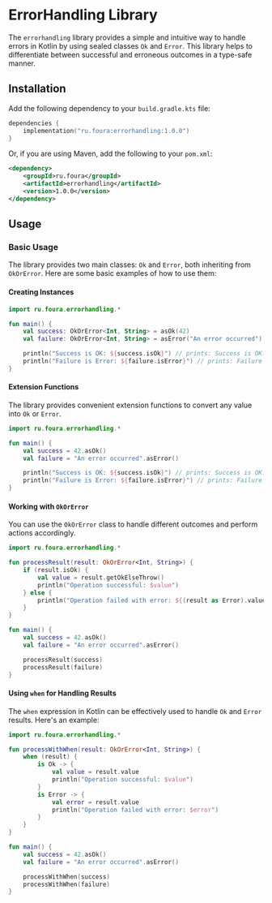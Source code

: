 # ErrorHandling Library

The `errorhandling` library provides a simple and intuitive way to handle errors in Kotlin by using sealed classes `Ok` and `Error`. This library helps to differentiate between successful and erroneous outcomes in a type-safe manner.

## Installation

Add the following dependency to your `build.gradle.kts` file:

```kotlin
dependencies {
    implementation("ru.foura:errorhandling:1.0.0")
}
```

Or, if you are using Maven, add the following to your `pom.xml`:

```xml
<dependency>
    <groupId>ru.foura</groupId>
    <artifactId>errorhandling</artifactId>
    <version>1.0.0</version>
</dependency>
```

## Usage

### Basic Usage

The library provides two main classes: `Ok` and `Error`, both inheriting from `OkOrError`. Here are some basic examples of how to use them:

#### Creating Instances

```kotlin
import ru.foura.errorhandling.*

fun main() {
    val success: OkOrError<Int, String> = asOk(42)
    val failure: OkOrError<Int, String> = asError("An error occurred")

    println("Success is OK: ${success.isOk}") // prints: Success is OK: true
    println("Failure is Error: ${failure.isError}") // prints: Failure is Error: true
}
```

#### Extension Functions

The library provides convenient extension functions to convert any value into `Ok` or `Error`.

```kotlin
import ru.foura.errorhandling.*

fun main() {
    val success = 42.asOk()
    val failure = "An error occurred".asError()

    println("Success is OK: ${success.isOk}") // prints: Success is OK: true
    println("Failure is Error: ${failure.isError}") // prints: Failure is Error: true
}
```

#### Working with `OkOrError`

You can use the `OkOrError` class to handle different outcomes and perform actions accordingly.

```kotlin
import ru.foura.errorhandling.*

fun processResult(result: OkOrError<Int, String>) {
    if (result.isOk) {
        val value = result.getOkElseThrow()
        println("Operation successful: $value")
    } else {
        println("Operation failed with error: ${(result as Error).value}")
    }
}

fun main() {
    val success = 42.asOk()
    val failure = "An error occurred".asError()

    processResult(success)
    processResult(failure)
}
```

#### Using `when` for Handling Results

The `when` expression in Kotlin can be effectively used to handle `Ok` and `Error` results. Here's an example:

```kotlin
import ru.foura.errorhandling.*

fun processWithWhen(result: OkOrError<Int, String>) {
    when (result) {
        is Ok -> {
            val value = result.value
            println("Operation successful: $value")
        }
        is Error -> {
            val error = result.value
            println("Operation failed with error: $error")
        }
    }
}

fun main() {
    val success = 42.asOk()
    val failure = "An error occurred".asError()

    processWithWhen(success)
    processWithWhen(failure)
}
```
